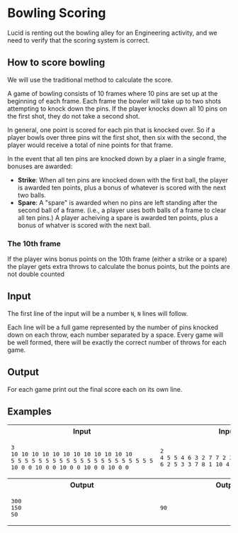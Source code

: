 # Bowling Scoring

Lucid is renting out the bowling alley for an Engineering activity, and we need to verify that the scoring system is correct.

## How to score bowling

We will use the traditional method to calculate the score.

A game of bowling consists of 10 frames where 10 pins are set up at the beginning of each frame. Each frame the bowler will take up to two shots attempting to knock down the pins. If the player knocks down all 10 pins on the first shot, they do not take a second shot.

In general, one point is scored for each pin that is knocked over. So if a player bowls over three pins wit the first shot, then six with the second, the player would receive a total of nine points for that frame.

In the event that all ten pins are knocked down by a plaer in a single frame, bonuses are awarded:

* <b>Strike</b>: When all ten pins are knocked down with the first ball, the player is awarded ten points, plus a bonus of whatever is scored with the next two balls.
* <b>Spare</b>: A "spare" is awarded when no pins are left standing after the second ball of a frame. (i.e., a player uses both balls of a frame to clear all ten pins.) A player acheiving a spare is awarded ten points, plus a bonus of whatver is scored with the next ball.

### The 10th frame

If the player wins bonus points on the 10th frame (either a strike or a spare) the player gets extra throws to calculate the bonus points, but the points are not double counted

## Input
The first line of the input will be a number `N`, `N` lines will follow.

Each line will be a full game represented by the number of pins knocked down on each throw, each number separated by a space. Every game will be well formed, there will be exactly the correct number of throws for each game.

## Output
For each game print out the final score each on its own line.

## Examples

<table>
    <tr>
        <th>Input</th>
        <th>Input</th>
    </tr>
    <tr>
        <td><pre>3
10 10 10 10 10 10 10 10 10 10 10 10
5 5 5 5 5 5 5 5 5 5 5 5 5 5 5 5 5 5 5 5 5
10 0 0 10 0 0 10 0 0 10 0 0 10 0 0</pre></td>
        <td><pre>2
4 5 5 4 6 3 2 7 7 2 3 6 6 3 8 1 1 8 9 0
6 2 5 3 3 7 8 1 10 4 6 8 1 7 3 10 4 6 6</pre></td>
    </tr>
    <tr>
        <th>Output</th>
        <th>Output</th>
    </tr>
    <tr>
        <td><pre>300
150
50</pre></td>
        <td><pre>90</pre></td>
    </tr>
</table>
